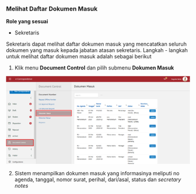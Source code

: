 ### **Melihat Daftar Dokumen Masuk**

**Role yang sesuai**

- Sekretaris

Sekretaris dapat melihat daftar dokumen masuk yang mencatatkan seluruh dokumen yang masuk kepada jabatan atasan sekretaris. Langkah - langkah untuk melihat daftar dokumen masuk adalah sebagai berikut

1. Klik menu **Document Control** dan pilih submenu **Dokumen Masuk**

![gambar](SC_AgendaKendali/AG01.png)

2. Sistem menampilkan dokumen masuk yang informasinya meliputi no agenda, tanggal, nomor surat, perihal, dari/asal, status dan *secretary notes*